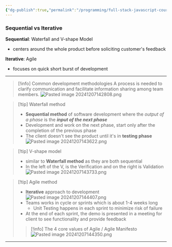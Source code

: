 ```yaml
---
{"dg-publish":true,"permalink":"/programming/full-stack-javascript-course-by-ibm-coursera/001-introduction-to-software-engineering/module-1-sdlc-software-development-lifecycle/005-software-development-methodologies/"}
---
```


### Sequential vs Iterative
__Sequential__: Waterfall and V-shape Model
- centers around the whole product before soliciting customer's feedback

__Iterative__: Agile
- focuses on quick short burst of development

---

> [!info] Common development methodologies
> A process is needed to clarify communication and facilitate information sharing among team members.
> ![Pasted image 20241207142808.png](/img/user/Misc/attachments/Pasted%20image%2020241207142808.png)

> [!tip] Waterfall method
> - __Sequential method__ of software development where the _output of a phase_ is the ___input of the next phase___
> - Development and work on the next phase, start only after the completion of the previous phase
> - The client doesn't see the product until it's in __testing phase__
> ![Pasted image 20241207143622.png](/img/user/Misc/attachments/Pasted%20image%2020241207143622.png)

> [!tip] V-shape model
> - similar to __Waterfall method__  as they are both sequential
> - In the left of the V, is the Verification and on the right is Validation
> ![Pasted image 20241207143733.png](/img/user/Misc/attachments/Pasted%20image%2020241207143733.png)

> [!tip] Agile method
> - __Iterative__ approach to development
> ![Pasted image 20241207144407.png](/img/user/Misc/attachments/Pasted%20image%2020241207144407.png)
> - Teams works in cycle or sprints which is about 1-4 weeks long
> 	- Unit Testing happens in each sprint to minimize risk of failure
> - At the end of each sprint, the demo is presented in a meeting for client to see functionality and provide feedback
> 
>> [!info] The 4 core values of Agile / Agile Manifesto
>> ![Pasted image 20241207144350.png](/img/user/Misc/attachments/Pasted%20image%2020241207144350.png)

---
